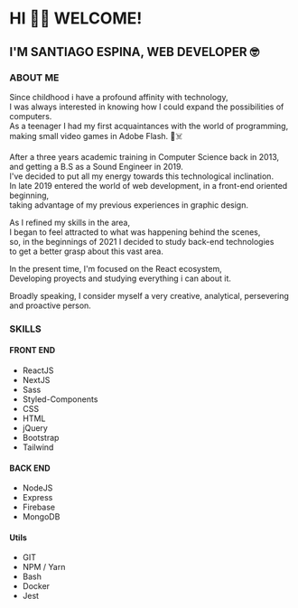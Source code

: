 # HI 👋🏼 WELCOME!
## I'M SANTIAGO ESPINA, WEB DEVELOPER  🤓

### ABOUT ME
Since childhood i have a profound affinity with technology,  
I was always interested in knowing how I could expand the possibilities of computers.  
As a teenager I had my first acquaintances with the world of programming,  
making small video games in Adobe Flash. 🚀☠️

After a three years academic training in Computer Science back in 2013,  
and getting a B.S as a Sound Engineer in 2019.      
I've decided to put all my energy towards this technological inclination.  
In late 2019 entered the world of web development, in a front-end oriented beginning,  
taking advantage of my previous experiences in graphic design.  

As I refined my skills in the area,   
I began to feel attracted to what was happening behind the scenes,  
so, in the beginnings of 2021 I decided to study back-end technologies  
to get a better grasp about this vast area.

In the present time, I'm focused on the React ecosystem,  
Developing proyects and studying everything i can about it.  

Broadly speaking, I consider myself a very creative, analytical, persevering and proactive person.


### SKILLS

#### FRONT END
* ReactJS
* NextJS
* Sass
* Styled-Components
* CSS
* HTML
* jQuery
* Bootstrap
* Tailwind

#### BACK END
* NodeJS
* Express
* Firebase
* MongoDB

#### Utils
* GIT
* NPM / Yarn
* Bash
* Docker
* Jest
